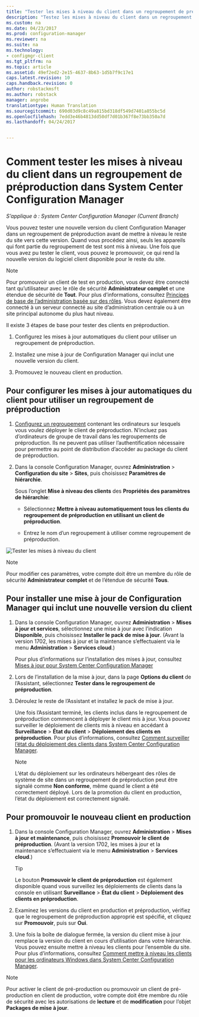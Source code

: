 ```yaml
---
title: "Tester les mises à niveau du client dans un regroupement de préproduction | Microsoft Docs"
description: "Testez les mises à niveau du client dans un regroupement de préproduction dans System Center Configuration Manager."
ms.custom: na
ms.date: 04/23/2017
ms.prod: configuration-manager
ms.reviewer: na
ms.suite: na
ms.technology:
- configmgr-client
ms.tgt_pltfrm: na
ms.topic: article
ms.assetid: 49ef2ed2-2e15-4637-8b63-1d5b7f9c17e1
caps.latest.revision: 10
caps.handback.revision: 0
author: robstackmsft
ms.author: robstack
manager: angrobe
translationtype: Human Translation
ms.sourcegitcommit: 690d03d9c8c49a815bd318df549d7401a855bc5d
ms.openlocfilehash: 7edd3e46b4813dd50df7d01b367f8e73bb350a7d
ms.lasthandoff: 04/24/2017


---
```

# <a name="how-to-test-client-upgrades-in-a-pre-production-collection-in-system-center-configuration-manager"></a>Comment tester les mises à niveau du client dans un regroupement de préproduction dans System Center Configuration Manager

*S’applique à : System Center Configuration Manager (Current Branch)*

Vous pouvez tester une nouvelle version du client Configuration Manager dans un regroupement de préproduction avant de mettre à niveau le reste du site vers cette version.  Quand vous procédez ainsi, seuls les appareils qui font partie du regroupement de test sont mis à niveau. Une fois que vous avez pu tester le client, vous pouvez le promouvoir, ce qui rend la nouvelle version du logiciel client disponible pour le reste du site.

> [!NOTE]
> Pour promouvoir un client de test en production, vous devez être connecté tant qu’utilisateur avec le rôle de sécurité **Administrateur complet** et une étendue de sécurité de **Tout**. Pour plus d’informations, consultez [Principes de base de l’administration basée sur des rôles](/sccm/core/understand/fundamentals-of-role-based-administration). Vous devez également être connecté à un serveur connecté au site d’administration centrale ou à un site principal autonome du plus haut niveau.

 Il existe 3 étapes de base pour tester des clients en préproduction.  

1.  Configurez les mises à jour automatiques du client pour utiliser un regroupement de préproduction.  

2.  Installez une mise à jour de Configuration Manager qui inclut une nouvelle version du client.  

3.  Promouvez le nouveau client en production.  

##  <a name="to-configure-automatic-client-upgrades-to-use-a-pre-production-collection"></a>Pour configurer les mises à jour automatiques du client pour utiliser un regroupement de préproduction  

1. [Configurez un regroupement](..\collections\create-collections.md) contenant les ordinateurs sur lesquels vous voulez déployer le client de préproduction. N’incluez pas d’ordinateurs de groupe de travail dans les regroupements de préproduction. Ils ne peuvent pas utiliser l’authentification nécessaire pour permettre au point de distribution d’accéder au package du client de préproduction.   

1.  Dans la console Configuration Manager, ouvrez **Administration** > **Configuration du site** > **Sites**, puis choisissez **Paramètres de hiérarchie**.  

     Sous l’onglet **Mise à niveau des clients** des **Propriétés des paramètres de hiérarchie**:  

    -   Sélectionnez **Mettre à niveau automatiquement tous les clients du regroupement de préproduction en utilisant un client de préproduction**.  

    -   Entrez le nom d’un regroupement à utiliser comme regroupement de préproduction.  

![Tester les mises à niveau du client](media/test-client-upgrades.png)

>[!NOTE]
>Pour modifier ces paramètres, votre compte doit être un membre du rôle de sécurité **Administrateur complet** et de l’étendue de sécurité **Tous**.


##  <a name="to-install-a-configuration-manager-update-that-includes-a-new-version-of-the-client"></a>Pour installer une mise à jour de Configuration Manager qui inclut une nouvelle version du client  

1.  Dans la console Configuration Manager, ouvrez **Administration** > **Mises à jour et services**, sélectionnez une mise à jour avec l’indication **Disponible**, puis choisissez **Installer le pack de mise à jour**. (Avant la version 1702, les mises à jour et la maintenance s’effectuaient via le menu **Administration** > **Services cloud**.)

     Pour plus d’informations sur l’installation des mises à jour, consultez [Mises à jour pour System Center Configuration Manager](../../../../core/servers/manage/updates.md)  

2.  Lors de l’installation de la mise à jour, dans la page **Options du client** de l’Assistant, sélectionnez **Tester dans le regroupement de préproduction**.  

3.  Déroulez le reste de l’Assistant et installez le pack de mise à jour.  

     Une fois l’Assistant terminé, les clients inclus dans le regroupement de préproduction commencent à déployer le client mis à jour. Vous pouvez surveiller le déploiement de clients mis à niveau en accédant à **Surveillance** > **État du client** > **Déploiement des clients en préproduction**. Pour plus d’informations, consultez [Comment surveiller l’état du déploiement des clients dans System Center Configuration Manager](../../../../core/clients/deploy/monitor-client-deployment-status.md).

    > [!NOTE]
    > L’état du déploiement sur les ordinateurs hébergeant des rôles de système de site dans un regroupement de préproduction peut être signalé comme **Non conforme**, même quand le client a été correctement déployé. Lors de la promotion du client en production, l’état du déploiement est correctement signalé.

##  <a name="to-promote-the-new-client-to-production"></a>Pour promouvoir le nouveau client en production  

1.  Dans la console Configuration Manager, ouvrez **Administration** > **Mises à jour et maintenance**, puis choisissez **Promouvoir le client de préproduction**. (Avant la version 1702, les mises à jour et la maintenance s’effectuaient via le menu **Administration** > **Services cloud**.)

    > [!TIP]
    > Le bouton **Promouvoir le client de préproduction** est également disponible quand vous surveillez les déploiements de clients dans la console en utilisant **Surveillance** > **État du client** > **Déploiement des clients en préproduction**.

2.  Examinez les versions du client en production et préproduction, vérifiez que le regroupement de préproduction approprié est spécifié, et cliquez sur **Promouvoir**, puis sur **Oui**.  

3.  Une fois la boîte de dialogue fermée, la version du client mise à jour remplace la version du client en cours d’utilisation dans votre hiérarchie. Vous pouvez ensuite mettre à niveau les clients pour l’ensemble du site. Pour plus d’informations, consultez [Comment mettre à niveau les clients pour les ordinateurs Windows dans System Center Configuration Manager](../../../../core/clients/manage/upgrade/upgrade-clients-for-windows-computers.md).  

>[!NOTE]
>Pour activer le client de pré-production ou promouvoir un client de pré-production en client de production, votre compte doit être membre du rôle de sécurité avec les autorisations de **lecture** et de **modification** pour l’objet **Packages de mise à jour**.


